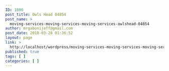 ```yaml
---
ID: 1896
post_title: Owls Head 04854
post_name: >
  moving-services-moving-services-moving-services-owlshead-04854
author: mrgabonijeff@gmail.com
post_date: 2018-03-28 01:36:52
layout: page
link: >
  http://localhost/wordpress/moving-services-moving-services-moving-services-owlshead-04854/
published: true
tags: [ ]
categories: [ ]
---
```

